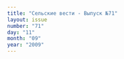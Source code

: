 ```yaml
---
title: "Сельские вести - Выпуск №71"
layout: issue
number: "71"
day: "11"
month: "09"
year: "2009"
---
```

